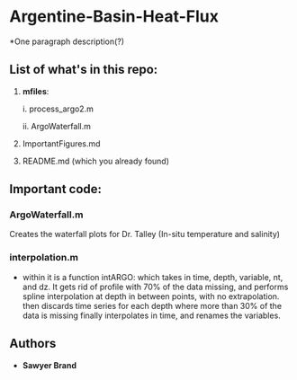 # Argentine-Basin-Heat-Flux

*One paragraph description(?) 

## List of what's in this repo:
1. **mfiles**:

    i. process_argo2.m
    
    ii. ArgoWaterfall.m
    
2. ImportantFigures.md
3. README.md (which you already found)

## Important code: 

### ArgoWaterfall.m 
Creates the waterfall plots for Dr. Talley (In-situ temperature and salinity)

### interpolation.m 
* within it is a function intARGO:
    which takes in time, depth, variable, nt, and dz.  It gets rid of profile with 70% of the data missing, and performs         spline interpolation at depth in between points, with no extrapolation. 
    then discards time series for each depth where more than 30% of the data is missing
    finally interpolates in time, and renames the variables.
    
    
    
## Authors

* **Sawyer Brand**
 


